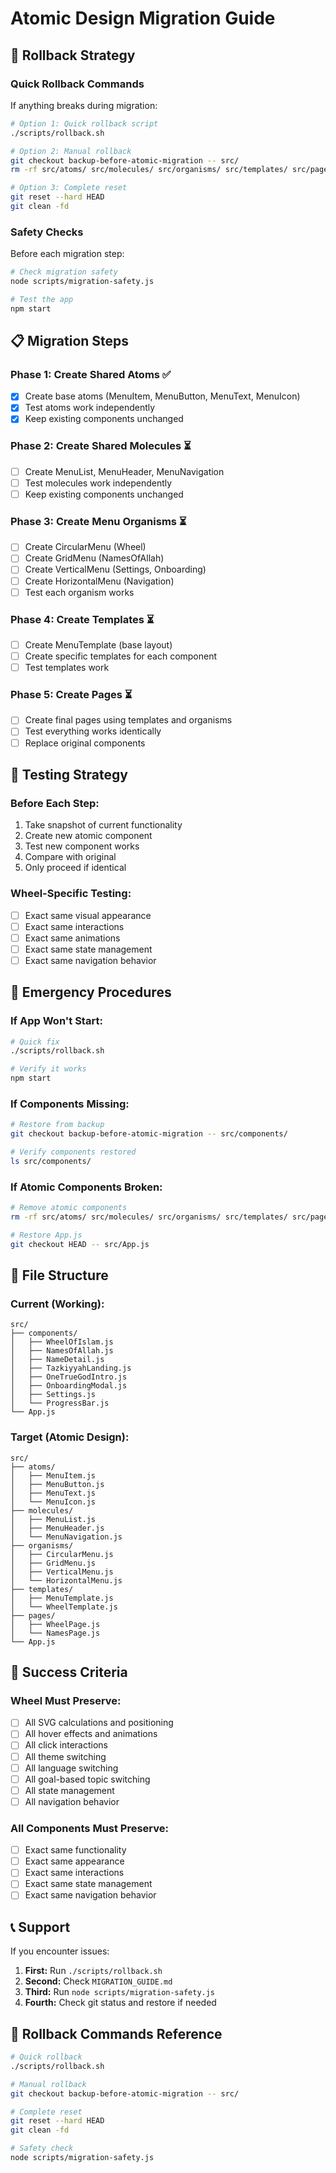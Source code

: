 # Atomic Design Migration Guide

## 🚨 Rollback Strategy

### Quick Rollback Commands

If anything breaks during migration:

```bash
# Option 1: Quick rollback script
./scripts/rollback.sh

# Option 2: Manual rollback
git checkout backup-before-atomic-migration -- src/
rm -rf src/atoms/ src/molecules/ src/organisms/ src/templates/ src/pages/

# Option 3: Complete reset
git reset --hard HEAD
git clean -fd
```

### Safety Checks

Before each migration step:

```bash
# Check migration safety
node scripts/migration-safety.js

# Test the app
npm start
```

## 📋 Migration Steps

### Phase 1: Create Shared Atoms ✅
- [x] Create base atoms (MenuItem, MenuButton, MenuText, MenuIcon)
- [x] Test atoms work independently
- [x] Keep existing components unchanged

### Phase 2: Create Shared Molecules ⏳
- [ ] Create MenuList, MenuHeader, MenuNavigation
- [ ] Test molecules work independently
- [ ] Keep existing components unchanged

### Phase 3: Create Menu Organisms ⏳
- [ ] Create CircularMenu (Wheel)
- [ ] Create GridMenu (NamesOfAllah)
- [ ] Create VerticalMenu (Settings, Onboarding)
- [ ] Create HorizontalMenu (Navigation)
- [ ] Test each organism works

### Phase 4: Create Templates ⏳
- [ ] Create MenuTemplate (base layout)
- [ ] Create specific templates for each component
- [ ] Test templates work

### Phase 5: Create Pages ⏳
- [ ] Create final pages using templates and organisms
- [ ] Test everything works identically
- [ ] Replace original components

## 🔧 Testing Strategy

### Before Each Step:
1. Take snapshot of current functionality
2. Create new atomic component
3. Test new component works
4. Compare with original
5. Only proceed if identical

### Wheel-Specific Testing:
- [ ] Exact same visual appearance
- [ ] Exact same interactions
- [ ] Exact same animations
- [ ] Exact same state management
- [ ] Exact same navigation behavior

## 🚨 Emergency Procedures

### If App Won't Start:
```bash
# Quick fix
./scripts/rollback.sh

# Verify it works
npm start
```

### If Components Missing:
```bash
# Restore from backup
git checkout backup-before-atomic-migration -- src/components/

# Verify components restored
ls src/components/
```

### If Atomic Components Broken:
```bash
# Remove atomic components
rm -rf src/atoms/ src/molecules/ src/organisms/ src/templates/ src/pages/

# Restore App.js
git checkout HEAD -- src/App.js
```

## 📁 File Structure

### Current (Working):
```
src/
├── components/
│   ├── WheelOfIslam.js
│   ├── NamesOfAllah.js
│   ├── NameDetail.js
│   ├── TazkiyyahLanding.js
│   ├── OneTrueGodIntro.js
│   ├── OnboardingModal.js
│   ├── Settings.js
│   └── ProgressBar.js
└── App.js
```

### Target (Atomic Design):
```
src/
├── atoms/
│   ├── MenuItem.js
│   ├── MenuButton.js
│   ├── MenuText.js
│   └── MenuIcon.js
├── molecules/
│   ├── MenuList.js
│   ├── MenuHeader.js
│   └── MenuNavigation.js
├── organisms/
│   ├── CircularMenu.js
│   ├── GridMenu.js
│   ├── VerticalMenu.js
│   └── HorizontalMenu.js
├── templates/
│   ├── MenuTemplate.js
│   └── WheelTemplate.js
├── pages/
│   ├── WheelPage.js
│   └── NamesPage.js
└── App.js
```

## 🎯 Success Criteria

### Wheel Must Preserve:
- [ ] All SVG calculations and positioning
- [ ] All hover effects and animations
- [ ] All click interactions
- [ ] All theme switching
- [ ] All language switching
- [ ] All goal-based topic switching
- [ ] All state management
- [ ] All navigation behavior

### All Components Must Preserve:
- [ ] Exact same functionality
- [ ] Exact same appearance
- [ ] Exact same interactions
- [ ] Exact same state management
- [ ] Exact same navigation behavior

## 📞 Support

If you encounter issues:

1. **First:** Run `./scripts/rollback.sh`
2. **Second:** Check `MIGRATION_GUIDE.md`
3. **Third:** Run `node scripts/migration-safety.js`
4. **Fourth:** Check git status and restore if needed

## 🔄 Rollback Commands Reference

```bash
# Quick rollback
./scripts/rollback.sh

# Manual rollback
git checkout backup-before-atomic-migration -- src/

# Complete reset
git reset --hard HEAD
git clean -fd

# Safety check
node scripts/migration-safety.js
``` 